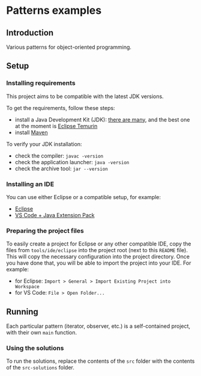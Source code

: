 # Patterns examples

## Introduction

Various patterns for object-oriented programming.


## Setup

### Installing requirements

This project aims to be compatible with the latest JDK versions.

To get the requirements, follow these steps:

-   install a Java Development Kit (JDK): [there are many](https://whichjdk.com/), and the best one at the moment is [Eclipse Temurin](https://adoptium.net/installation/)
-   install [Maven](https://maven.apache.org/)

To verify your JDK installation:

-   check the compiler: `javac -version`
-   check the application launcher: `java -version`
-   check the archive tool: `jar --version`


### Installing an IDE

You can use either Eclipse or a compatible setup, for example:

-   [Eclipse](https://www.eclipse.org/downloads/packages/)
-   [VS Code + Java Extension Pack](https://code.visualstudio.com/docs/languages/java)


### Preparing the project files

To easily create a project for Eclipse or any other compatible IDE, copy the files from
`tools/ide/eclipse` into the project root (next to this `README` file). This will copy the
necessary configuration into the project directory. Once you have done that, you will be able
to import the project into your IDE. For example:

-   for Eclipse: `Import > General > Import Existing Project into Workspace`
-   for VS Code: `File > Open Folder...`


## Running

Each particular pattern (iterator, observer, etc.) is a self-contained project, with their own `main` function.


### Using the solutions

To run the solutions, replace the contents of the `src` folder with the contents of the `src-solutions` folder.
